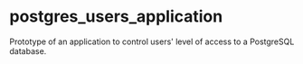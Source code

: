 # postgres_users_application
Prototype of an application to control users' level of access to a PostgreSQL database.
